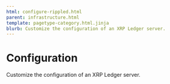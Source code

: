 ```yaml
---
html: configure-rippled.html
parent: infrastructure.html
template: pagetype-category.html.jinja
blurb: Customize the configuration of an XRP Ledger server.
---
```

# Configuration

Customize the configuration of an XRP Ledger server.